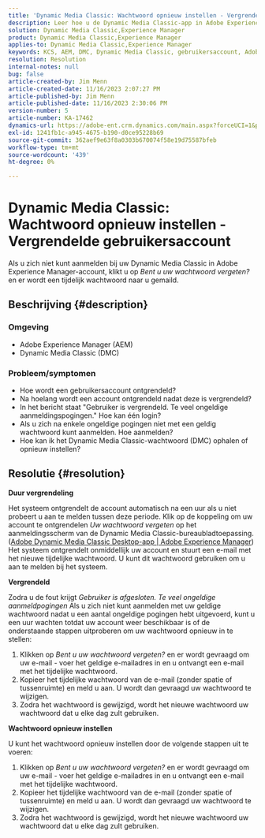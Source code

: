 ```yaml
---
title: 'Dynamic Media Classic: Wachtwoord opnieuw instellen - Vergrendeld gebruikersaccount'
description: Leer hoe u de Dynamic Media Classic-app in Adobe Experience Manager kunt oplossen in gevallen waarin u zich niet kunt aanmelden, een vergrendelde gebruikersaccount hebt en een wachtwoord opnieuw moet instellen.
solution: Dynamic Media Classic,Experience Manager
product: Dynamic Media Classic,Experience Manager
applies-to: Dynamic Media Classic,Experience Manager
keywords: KCS, AEM, DMC, Dynamic Media Classic, gebruikersaccount, Adobe Experience Manager, probleemoplossing, tijdelijk wachtwoord, vergrendeld
resolution: Resolution
internal-notes: null
bug: false
article-created-by: Jim Menn
article-created-date: 11/16/2023 2:07:27 PM
article-published-by: Jim Menn
article-published-date: 11/16/2023 2:30:06 PM
version-number: 5
article-number: KA-17462
dynamics-url: https://adobe-ent.crm.dynamics.com/main.aspx?forceUCI=1&pagetype=entityrecord&etn=knowledgearticle&id=813f0873-8984-ee11-8179-6045bd006268
exl-id: 1241fb1c-a945-4675-b190-d0ce95228b69
source-git-commit: 362aef9e63f8a0303b670074f58e19d75587bfeb
workflow-type: tm+mt
source-wordcount: '439'
ht-degree: 0%

---
```


# Dynamic Media Classic: Wachtwoord opnieuw instellen - Vergrendelde gebruikersaccount


Als u zich niet kunt aanmelden bij uw Dynamic Media Classic in Adobe Experience Manager-account, klikt u op *Bent u uw wachtwoord vergeten?* en er wordt een tijdelijk wachtwoord naar u gemaild.

## Beschrijving {#description}


### <b>Omgeving</b>

- Adobe Experience Manager (AEM)
- Dynamic Media Classic (DMC)




### <b>Probleem/symptomen</b>

- Hoe wordt een gebruikersaccount ontgrendeld?
- Na hoelang wordt een account ontgrendeld nadat deze is vergrendeld?
- In het bericht staat &quot;Gebruiker is vergrendeld. Te veel ongeldige aanmeldingspogingen.&quot; Hoe kan één login?
- Als u zich na enkele ongeldige pogingen niet met een geldig wachtwoord kunt aanmelden. Hoe aanmelden?
- Hoe kan ik het Dynamic Media Classic-wachtwoord (DMC) ophalen of opnieuw instellen?



## Resolutie {#resolution}


<b>Duur vergrendeling</b>

Het systeem ontgrendelt de account automatisch na een uur als u niet probeert u aan te melden tussen deze periode. Klik op de koppeling om uw account te ontgrendelen *Uw wachtwoord vergeten* op het aanmeldingsscherm van de Dynamic Media Classic-bureaubladtoepassing. ([Adobe Dynamic Media Classic Desktop-app | Adobe Experience Manager](https://experienceleague.adobe.com/docs/dynamic-media-classic/using/new-ui-2020.html?lang=en)) Het systeem ontgrendelt onmiddellijk uw account en stuurt een e-mail met het nieuwe tijdelijke wachtwoord. U kunt dit wachtwoord gebruiken om u aan te melden bij het systeem.



<b>Vergrendeld</b>

Zodra u de fout krijgt *Gebruiker is afgesloten. Te veel ongeldige aanmeldpogingen* Als u zich niet kunt aanmelden met uw geldige wachtwoord nadat u een aantal ongeldige pogingen hebt uitgevoerd, kunt u een uur wachten totdat uw account weer beschikbaar is of de onderstaande stappen uitproberen om uw wachtwoord opnieuw in te stellen:

1. Klikken op *Bent u uw wachtwoord vergeten?* en er wordt gevraagd om uw e-mail - voer het geldige e-mailadres in en u ontvangt een e-mail met het tijdelijke wachtwoord.
2. Kopieer het tijdelijke wachtwoord van de e-mail (zonder spatie of tussenruimte) en meld u aan. U wordt dan gevraagd uw wachtwoord te wijzigen.
3. Zodra het wachtwoord is gewijzigd, wordt het nieuwe wachtwoord uw wachtwoord dat u elke dag zult gebruiken.


<b>Wachtwoord opnieuw instellen</b>

U kunt het wachtwoord opnieuw instellen door de volgende stappen uit te voeren:

1. Klikken op *Bent u uw wachtwoord vergeten?* en er wordt gevraagd om uw e-mail - voer het geldige e-mailadres in en u ontvangt een e-mail met het tijdelijke wachtwoord.
2. Kopieer het tijdelijke wachtwoord van de e-mail (zonder spatie of tussenruimte) en meld u aan. U wordt dan gevraagd uw wachtwoord te wijzigen.
3. Zodra het wachtwoord is gewijzigd, wordt het nieuwe wachtwoord uw wachtwoord dat u elke dag zult gebruiken.
